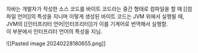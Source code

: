 
자바는 개발자가 작성한 소스 코드를 바이트 코드라는 중간 형태로 컴파일을 할 때 [[컴파일 언어]]의 특성을 지니며 이렇게 생성된 바이트 코드는 JVM 위에서 실행될 때, 
JVM의 [[인터프리터 언어|인터프리터]]가 이를 기계어로 번역해서 실행함.  
이 부분에서 인터프리터 언어의 특성을 지님.

![[Pasted image 20240228180655.png]]